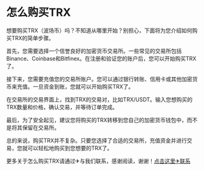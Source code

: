 # 怎么购买TRX

想要购买TRX（波场币）吗？不知道从哪里开始？别担心，下面将为您介绍如何购买TRX的简单步骤。

首先，您需要选择一个信誉良好的加密货币交易所。一些常见的交易所包括Binance、Coinbase和Bitfinex。在注册和验证您的账户后，您可以开始购买TRX了。

接下来，您需要充值您的交易所账户。您可以通过银行转账、信用卡或其他加密货币来充值。一旦资金到账，您就可以开始购买TRX了。

在交易所的交易界面上，找到TRX的交易对，比如TRX/USDT。输入您想购买的TRX数量和价格，确认交易，并等待订单完成。

最后，为了安全起见，建议您将购买的TRX转移到您自己的加密货币钱包中，而不是将其保留在交易所。

总的来说，购买TRX并不复杂。只要您选择了合适的交易所，充值资金并进行交易，您就可以轻松地购买到您想要的TRX了。

更多关于怎么购买TRX请通过✈与我们联系，感谢阅读，谢谢！[点击这里✈联系](https://trx.tw)